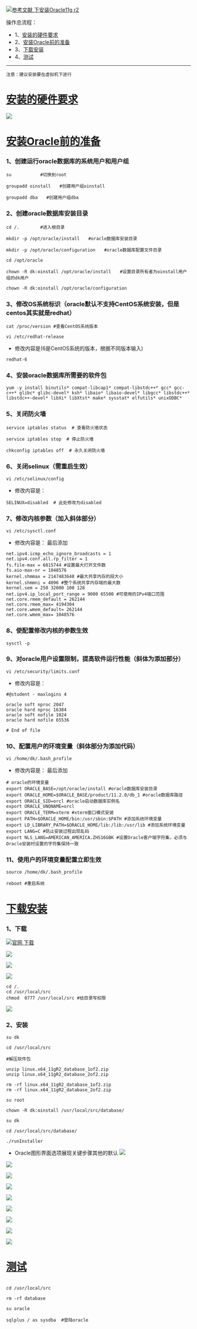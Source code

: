 [![](https://img.shields.io/badge/参考文献-下安装Oracle11gr2-yellow.svg "参考文献 下安装Oracle11g r2")](https://www.cnblogs.com/muhehe/p/7816808.html)


操作总流程：
- 1、[安装的硬件要求](#Linux-01)
- 2、[安装Oracle前的准备](#Linux-02)
- 3、[下载安装](#Linux-03)
- 4、[测试](#Linux-04)

***
`注意：建议安装要在虚拟机下进行`

# <a name="Linux-01" href="#" >安装的硬件要求</a>

![](image/9-1.png)

# <a name="Linux-02" href="#" >安装Oracle前的准备</a>
### 1、创建运行oracle数据库的系统用户和用户组
```shell
su           #切换到root

groupadd oinstall　　#创建用户组oinstall

groupadd dba　　#创建用户组dba
```
### 2、创建oracle数据库安装目录
```shell
cd /.        #进入根目录

mkdir -p /opt/oracle/install　　#oracle数据库安装目录

mkdir -p /opt/oracle/configuration　　#oracle数据库配置文件目录

cd /opt/oracle

chown -R dk:oinstall /opt/oracle/install　　#设置目录所有者为oinstall用户组的dk用户

chown -R dk:oinstall /opt/oracle/configuration

```
### 3、修改OS系统标识（oracle默认不支持CentOS系统安装，但是centos其实就是redhat）
```shell
cat /proc/version #查看CentOS系统版本

vi /etc/redhat-release
```
- 修改内容是(6是CentOS系统的版本，根据不同版本输入)
```shell
redhat-6
```
### 4、安装oracle数据库所需要的软件包
```shell
yum -y install binutils* compat-libcap1* compat-libstdc++* gcc* gcc-c++* glibc* glibc-devel* ksh* libaio* libaio-devel* libgcc* libstdc++* libstdc++-devel* libXi* libXtst* make* sysstat* elfutils* unixODBC*
```
### 5、关闭防火墙
```shell
service iptables status  # 查看防火墙状态

service iptables stop  # 停止防火墙

chkconfig iptables off  # 永久关闭防火墙
```
### 6、关闭selinux（需重启生效）
```shell
vi /etc/selinux/config
```
- 修改内容是：
```shell
SELINUX=disabled  # 此处修改为disabled
```
### 7、修改内核参数（加入斜体部分）
```shell
vi /etc/sysctl.conf
```
- 修改内容是：
最后添加
```shell
net.ipv4.icmp_echo_ignore_broadcasts = 1
net.ipv4.conf.all.rp_filter = 1
fs.file-max = 6815744 #设置最大打开文件数
fs.aio-max-nr = 1048576
kernel.shmmax = 2147483648 #最大共享内存的段大小
kernel.shmmni = 4096 #整个系统共享内存端的最大数
kernel.sem = 250 32000 100 128
net.ipv4.ip_local_port_range = 9000 65500 #可使用的IPv4端口范围
net.core.rmem_default = 262144
net.core.rmem_max= 4194304
net.core.wmem_default= 262144
net.core.wmem_max= 1048576
```
### 8、使配置修改内核的参数生效
```shell
sysctl -p
```
### 9、对oracle用户设置限制，提高软件运行性能（斜体为添加部分）
```shell
vi /etc/security/limits.conf
```
- 修改内容是：
```shell
#@student - maxlogins 4

oracle soft nproc 2047
oracle hard nproc 16384
oracle soft nofile 1024
oracle hard nofile 65536

# End of file
```
### 10、配置用户的环境变量（斜体部分为添加代码）
```shell
vi /home/dk/.bash_profile
```
- 修改内容是：
最后添加
```shell
# oracle的环境变量
export ORACLE_BASE=/opt/oracle/install #oracle数据库安装目录
export ORACLE_HOME=$ORACLE_BASE/product/11.2.0/db_1 #oracle数据库路径
export ORACLE_SID=orcl #oracle启动数据库实例名
export ORACLE_UNQNAME=orcl
export ORACLE_TERM=xterm #xterm窗口模式安装
export PATH=$ORACLE_HOME/bin:/usr/sbin:$PATH #添加系统环境变量
export LD_LIBRARY_PATH=$ORACLE_HOME/lib:/lib:/usr/lib #添加系统环境变量
export LANG=C #防止安装过程出现乱码
export NLS_LANG=AMERICAN_AMERICA.ZHS16GBK #设置Oracle客户端字符集，必须与Oracle安装时设置的字符集保持一致

```
### 11、使用户的环境变量配置立即生效
```shell
source /home/dk/.bash_profile

reboot #重启系统
```

# <a name="Linux-03" href="#" >下载安装</a>
### 1、下载
[![](https://img.shields.io/badge/官网-下载-red.svg "官网 下载")](https://www.oracle.com/downloads/index.html#database)

![](image/9-3.png)

![](image/9-4.png)

![](image/9-5.png)

```shell
cd /.
cd /usr/local/src
chmod  0777 /usr/local/src #给目录写权限
```
![](image/9-2.png)
### 2、安装
```shell
su dk

cd /usr/local/src

#解压软件包

unzip linux.x64_11gR2_database_1of2.zip
unzip linux.x64_11gR2_database_2of2.zip

rm -rf linux.x64_11gR2_database_1of2.zip
rm -rf linux.x64_11gR2_database_2of2.zip

su root

chown -R dk:oinstall /usr/local/src/database/

su dk

cd /usr/local/src/database/

./runInstaller
```

- Oracle图形界面选项展现关键步骤其他的默认
![](image/9-6.png)

![](image/9-7.png)

![](image/9-8.png)

![](image/9-9.png)

![](image/9-10.png)

![](image/9-11.png)

![](image/9-12.png)

![](image/9-13.png)

![](image/9-14.png)

# <a name="Linux-04" href="#" >测试</a>
```shell

cd /usr/local/src

rm -rf database

su oracle

sqlplus / as sysdba  #登陆oracle
```
